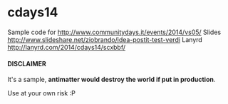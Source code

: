 cdays14
=======

Sample code for http://www.communitydays.it/events/2014/vs05/ 
Slides http://www.slideshare.net/ziobrando/idea-postit-test-verdi
Lanyrd http://lanyrd.com/2014/cdays14/scxbbf/


#### DISCLAIMER

It's a sample, **antimatter would destroy the world if put in production**.

Use at your own risk :P